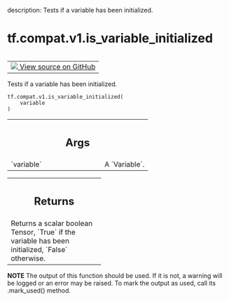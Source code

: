 description: Tests if a variable has been initialized.

<div itemscope itemtype="http://developers.google.com/ReferenceObject">
<meta itemprop="name" content="tf.compat.v1.is_variable_initialized" />
<meta itemprop="path" content="Stable" />
</div>

# tf.compat.v1.is_variable_initialized

<!-- Insert buttons and diff -->

<table class="tfo-notebook-buttons tfo-api nocontent" align="left">
<td>
  <a target="_blank" href="https://github.com/tensorflow/tensorflow/blob/r2.2/tensorflow/python/ops/variables.py#L3256-L3268">
    <img src="https://www.tensorflow.org/images/GitHub-Mark-32px.png" />
    View source on GitHub
  </a>
</td>
</table>



Tests if a variable has been initialized.

<pre class="devsite-click-to-copy prettyprint lang-py tfo-signature-link">
<code>tf.compat.v1.is_variable_initialized(
    variable
)
</code></pre>



<!-- Placeholder for "Used in" -->


<!-- Tabular view -->
 <table class="responsive fixed orange">
<colgroup><col width="214px"><col></colgroup>
<tr><th colspan="2"><h2 class="add-link">Args</h2></th></tr>

<tr>
<td>
`variable`
</td>
<td>
A `Variable`.
</td>
</tr>
</table>



<!-- Tabular view -->
 <table class="responsive fixed orange">
<colgroup><col width="214px"><col></colgroup>
<tr><th colspan="2"><h2 class="add-link">Returns</h2></th></tr>
<tr class="alt">
<td colspan="2">
Returns a scalar boolean Tensor, `True` if the variable has been
initialized, `False` otherwise.
</td>
</tr>

</table>


**NOTE** The output of this function should be used.  If it is not, a warning will be logged or an error may be raised.  To mark the output as used, call its .mark_used() method.